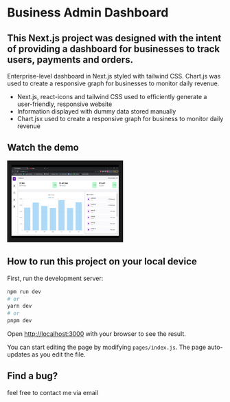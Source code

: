 # Business Admin Dashboard

## This Next.js project was designed with the intent of providing a dashboard for businesses to track users, payments and orders. 

Enterprise-level dashboard in Next.js styled with tailwind CSS. Chart.js was used to create a responsive graph for businesses to monitor daily revenue.

* Next.js, react-icons and tailwind CSS used to efficiently generate a user-friendly, responsive website
* Information displayed with dummy data stored manually
* Chart.jsx used to create a responsive graph for business to monitor daily revenue

## Watch the demo
<a href="https://www.youtube.com/watch?v=j_0gAi-mRqQ" target="_blank">
  <img src="Screenshot_20230126_011340.png" alt="watch video" width=250 height=170 border=10 />
</a>


## How to run this project on your local device

First, run the development server:

```bash
npm run dev
# or
yarn dev
# or
pnpm dev
```

Open [http://localhost:3000](http://localhost:3000) with your browser to see the result.

You can start editing the page by modifying `pages/index.js`. The page auto-updates as you edit the file.

## Find a bug? 
feel free to contact me via email



